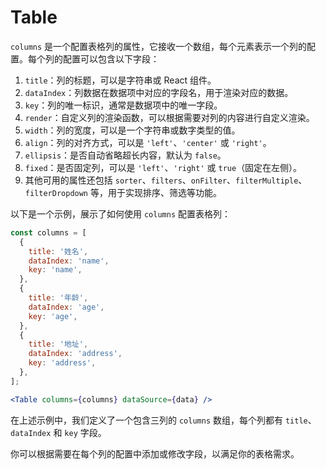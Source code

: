 # Table

`columns` 是一个配置表格列的属性，它接收一个数组，每个元素表示一个列的配置。每个列的配置可以包含以下字段：

1. `title`：列的标题，可以是字符串或 React 组件。
2. `dataIndex`：列数据在数据项中对应的字段名，用于渲染对应的数据。
3. `key`：列的唯一标识，通常是数据项中的唯一字段。
4. `render`：自定义列的渲染函数，可以根据需要对列的内容进行自定义渲染。
5. `width`：列的宽度，可以是一个字符串或数字类型的值。
6. `align`：列的对齐方式，可以是 `'left'`、`'center'` 或 `'right'`。
7. `ellipsis`：是否自动省略超长内容，默认为 `false`。
8. `fixed`：是否固定列，可以是 `'left'`、`'right'` 或 `true`（固定在左侧）。
9. 其他可用的属性还包括 `sorter`、`filters`、`onFilter`、`filterMultiple`、`filterDropdown` 等，用于实现排序、筛选等功能。

以下是一个示例，展示了如何使用 `columns` 配置表格列：

```jsx
const columns = [
  {
    title: '姓名',
    dataIndex: 'name',
    key: 'name',
  },
  {
    title: '年龄',
    dataIndex: 'age',
    key: 'age',
  },
  {
    title: '地址',
    dataIndex: 'address',
    key: 'address',
  },
];

<Table columns={columns} dataSource={data} />
```

在上述示例中，我们定义了一个包含三列的 `columns` 数组，每个列都有 `title`、`dataIndex` 和 `key` 字段。

你可以根据需要在每个列的配置中添加或修改字段，以满足你的表格需求。


